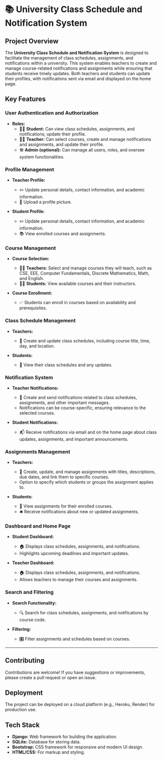 # 📚 University Class Schedule and Notification System

## Project Overview

The **University Class Schedule and Notification System** is designed to facilitate the management of class schedules, assignments, and notifications within a university. This system enables teachers to create and manage course-related notifications and assignments while ensuring that students receive timely updates. Both teachers and students can update their profiles, with notifications sent via email and displayed on the home page.

## Key Features

### User Authentication and Authorization
- **Roles:**
  - 👩‍🎓 **Student:** Can view class schedules, assignments, and notifications; update their profile.
  - 👨‍🏫 **Teacher:** Can select courses, create and manage notifications and assignments, and update their profile.
  - 🛠️ **Admin (optional):** Can manage all users, roles, and oversee system functionalities.

### Profile Management
- **Teacher Profile:**
  - ✏️ Update personal details, contact information, and academic information.
  - 📸 Upload a profile picture.
  
- **Student Profile:**
  - ✏️ Update personal details, contact information, and academic information.
  - 📚 View enrolled courses and assignments.

### Course Management
- **Course Selection:**
  - 👨‍🏫 **Teachers:** Select and manage courses they will teach, such as CSE, EEE, Computer Fundamentals, Discrete Mathematics, Math, and English.
  - 👩‍🎓 **Students:** View available courses and their instructors.
  
- **Course Enrollment:**
  - ✅ Students can enroll in courses based on availability and prerequisites.

### Class Schedule Management
- **Teachers:**
  - 📅 Create and update class schedules, including course title, time, day, and location.
  
- **Students:**
  - 📅 View their class schedules and any updates.

### Notification System
- **Teacher Notifications:**
  - 📢 Create and send notifications related to class schedules, assignments, and other important messages.
  - Notifications can be course-specific, ensuring relevance to the selected courses.
  
- **Student Notifications:**
  - 📬 Receive notifications via email and on the home page about class updates, assignments, and important announcements.

### Assignments Management
- **Teachers:**
  - 📑 Create, update, and manage assignments with titles, descriptions, due dates, and link them to specific courses.
  - Option to specify which students or groups the assignment applies to.
  
- **Students:**
  - 📑 View assignments for their enrolled courses.
  - 🛎️ Receive notifications about new or updated assignments.

### Dashboard and Home Page
- **Student Dashboard:**
  - 🏠 Displays class schedules, assignments, and notifications.
  - Highlights upcoming deadlines and important updates.
  
- **Teacher Dashboard:**
  - 🏠 Displays class schedules, assignments, and notifications.
  - Allows teachers to manage their courses and assignments.

### Search and Filtering
- **Search Functionality:**
  - 🔍 Search for class schedules, assignments, and notifications by course code.
  
- **Filtering:**
  - 🎛️ Filter assignments and schedules based on courses.

---

## Contributing

Contributions are welcome! If you have suggestions or improvements, please create a pull request or open an issue.

## Deployment

The project can be deployed on a cloud platform (e.g., Heroku, Render) for production use.

## Tech Stack
- **Django:** Web framework for building the application.
- **SQLite:** Database for storing data.
- **Bootstrap:** CSS framework for responsive and modern UI design.
- **HTML/CSS:** For markup and styling.
